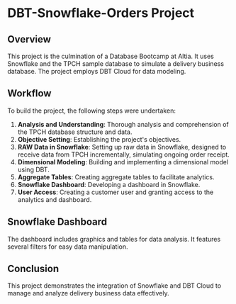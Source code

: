 # DBT-Snowflake-Orders Project

## Overview
This project is the culmination of a Database Bootcamp at Altia. It uses Snowflake and the TPCH sample database to simulate a delivery business database. The project employs DBT Cloud for data modeling.

## Workflow
To build the project, the following steps were undertaken:

1. **Analysis and Understanding**: Thorough analysis and comprehension of the TPCH database structure and data.
2. **Objective Setting**: Establishing the project's objectives.
3. **RAW Data in Snowflake**: Setting up raw data in Snowflake, designed to receive data from TPCH incrementally, simulating ongoing order receipt.
4. **Dimensional Modeling**: Building and implementing a dimensional model using DBT.
5. **Aggregate Tables**: Creating aggregate tables to facilitate analytics.
6. **Snowflake Dashboard**: Developing a dashboard in Snowflake.
7. **User Access**: Creating a customer user and granting access to the analytics and dashboard.

## Snowflake Dashboard
The dashboard includes graphics and tables for data analysis. It features several filters for easy data manipulation.

## Conclusion
This project demonstrates the integration of Snowflake and DBT Cloud to manage and analyze delivery business data effectively.

